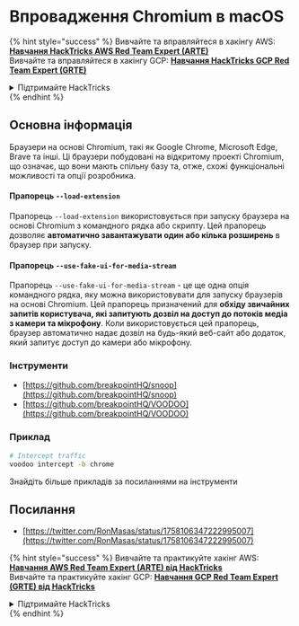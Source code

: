 # Впровадження Chromium в macOS

{% hint style="success" %}
Вивчайте та вправляйтеся в хакінгу AWS: <img src="/.gitbook/assets/arte.png" alt="" data-size="line">[**Навчання HackTricks AWS Red Team Expert (ARTE)**](https://training.hacktricks.xyz/courses/arte)<img src="/.gitbook/assets/arte.png" alt="" data-size="line">\
Вивчайте та вправляйтеся в хакінгу GCP: <img src="/.gitbook/assets/grte.png" alt="" data-size="line">[**Навчання HackTricks GCP Red Team Expert (GRTE)**<img src="/.gitbook/assets/grte.png" alt="" data-size="line">](https://training.hacktricks.xyz/courses/grte)

<details>

<summary>Підтримайте HackTricks</summary>

* Перевірте [**плани підписки**](https://github.com/sponsors/carlospolop)!
* **Приєднуйтесь до** 💬 [**групи Discord**](https://discord.gg/hRep4RUj7f) або [**групи Telegram**](https://t.me/peass) або **слідкуйте** за нами на **Twitter** 🐦 [**@hacktricks\_live**](https://twitter.com/hacktricks\_live)**.**
* **Поширюйте хакерські трюки, надсилаючи PR до** [**HackTricks**](https://github.com/carlospolop/hacktricks) та [**HackTricks Cloud**](https://github.com/carlospolop/hacktricks-cloud) репозиторіїв на GitHub.

</details>
{% endhint %}

## Основна інформація

Браузери на основі Chromium, такі як Google Chrome, Microsoft Edge, Brave та інші. Ці браузери побудовані на відкритому проекті Chromium, що означає, що вони мають спільну базу та, отже, схожі функціональні можливості та опції розробника.

#### Прапорець `--load-extension`

Прапорець `--load-extension` використовується при запуску браузера на основі Chromium з командного рядка або скрипту. Цей прапорець дозволяє **автоматично завантажувати один або кілька розширень** в браузер при запуску.

#### Прапорець `--use-fake-ui-for-media-stream`

Прапорець `--use-fake-ui-for-media-stream` - це ще одна опція командного рядка, яку можна використовувати для запуску браузерів на основі Chromium. Цей прапорець призначений для **обхіду звичайних запитів користувача, які запитують дозвіл на доступ до потоків медіа з камери та мікрофону**. Коли використовується цей прапорець, браузер автоматично надає дозвіл на будь-який веб-сайт або додаток, який запитує доступ до камери або мікрофону.

### Інструменти

* [https://github.com/breakpointHQ/snoop](https://github.com/breakpointHQ/snoop)
* [https://github.com/breakpointHQ/VOODOO](https://github.com/breakpointHQ/VOODOO)

### Приклад
```bash
# Intercept traffic
voodoo intercept -b chrome
```
Знайдіть більше прикладів за посиланнями на інструменти

## Посилання

* [https://twitter.com/RonMasas/status/1758106347222995007](https://twitter.com/RonMasas/status/1758106347222995007)

{% hint style="success" %}
Вивчайте та практикуйте хакінг AWS:<img src="/.gitbook/assets/arte.png" alt="" data-size="line">[**Навчання AWS Red Team Expert (ARTE) від HackTricks**](https://training.hacktricks.xyz/courses/arte)<img src="/.gitbook/assets/arte.png" alt="" data-size="line">\
Вивчайте та практикуйте хакінг GCP: <img src="/.gitbook/assets/grte.png" alt="" data-size="line">[**Навчання GCP Red Team Expert (GRTE) від HackTricks**<img src="/.gitbook/assets/grte.png" alt="" data-size="line">](https://training.hacktricks.xyz/courses/grte)

<details>

<summary>Підтримайте HackTricks</summary>

* Перевірте [**плани підписки**](https://github.com/sponsors/carlospolop)!
* **Приєднуйтесь до** 💬 [**групи Discord**](https://discord.gg/hRep4RUj7f) або [**групи Telegram**](https://t.me/peass) або **слідкуйте** за нами на **Twitter** 🐦 [**@hacktricks\_live**](https://twitter.com/hacktricks\_live)**.**
* **Поширюйте хакерські трюки, надсилаючи PR до** [**HackTricks**](https://github.com/carlospolop/hacktricks) та [**HackTricks Cloud**](https://github.com/carlospolop/hacktricks-cloud) репозиторіїв на GitHub.

</details>
{% endhint %}
